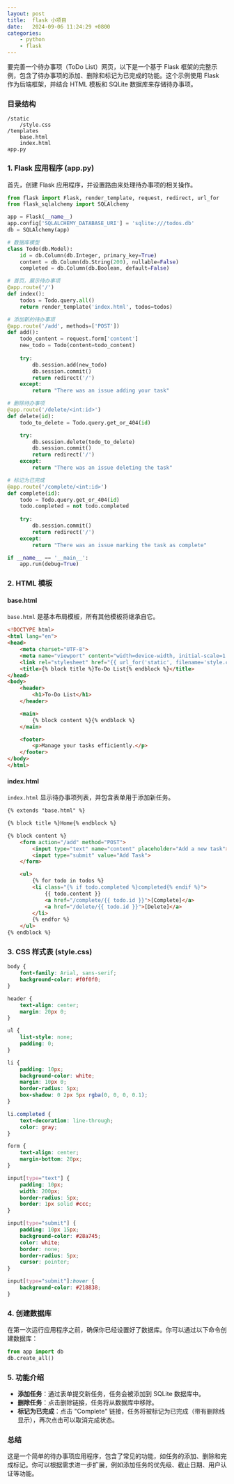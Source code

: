 ```yaml
---
layout: post
title:  flask 小项目
date:   2024-09-06 11:24:29 +0800
categories: 
    - python 
    - flask
---
```


要完善一个待办事项（ToDo List）网页，以下是一个基于 Flask 框架的完整示例，包含了待办事项的添加、删除和标记为已完成的功能。这个示例使用 Flask 作为后端框架，并结合 HTML 模板和 SQLite 数据库来存储待办事项。

### 目录结构

```
/static
    /style.css
/templates
    base.html
    index.html
app.py
```

### 1. **Flask 应用程序 (app.py)**

首先，创建 Flask 应用程序，并设置路由来处理待办事项的相关操作。

```python
from flask import Flask, render_template, request, redirect, url_for
from flask_sqlalchemy import SQLAlchemy

app = Flask(__name__)
app.config['SQLALCHEMY_DATABASE_URI'] = 'sqlite:///todos.db'
db = SQLAlchemy(app)

# 数据库模型
class Todo(db.Model):
    id = db.Column(db.Integer, primary_key=True)
    content = db.Column(db.String(200), nullable=False)
    completed = db.Column(db.Boolean, default=False)

# 首页，展示待办事项
@app.route('/')
def index():
    todos = Todo.query.all()
    return render_template('index.html', todos=todos)

# 添加新的待办事项
@app.route('/add', methods=['POST'])
def add():
    todo_content = request.form['content']
    new_todo = Todo(content=todo_content)
    
    try:
        db.session.add(new_todo)
        db.session.commit()
        return redirect('/')
    except:
        return "There was an issue adding your task"

# 删除待办事项
@app.route('/delete/<int:id>')
def delete(id):
    todo_to_delete = Todo.query.get_or_404(id)

    try:
        db.session.delete(todo_to_delete)
        db.session.commit()
        return redirect('/')
    except:
        return "There was an issue deleting the task"

# 标记为已完成
@app.route('/complete/<int:id>')
def complete(id):
    todo = Todo.query.get_or_404(id)
    todo.completed = not todo.completed
    
    try:
        db.session.commit()
        return redirect('/')
    except:
        return "There was an issue marking the task as complete"

if __name__ == '__main__':
    app.run(debug=True)
```

### 2. **HTML 模板**

#### **base.html**
`base.html` 是基本布局模板，所有其他模板将继承自它。

```html
<!DOCTYPE html>
<html lang="en">
<head>
    <meta charset="UTF-8">
    <meta name="viewport" content="width=device-width, initial-scale=1.0">
    <link rel="stylesheet" href="{{ url_for('static', filename='style.css') }}">
    <title>{% block title %}To-Do List{% endblock %}</title>
</head>
<body>
    <header>
        <h1>To-Do List</h1>
    </header>

    <main>
        {% block content %}{% endblock %}
    </main>

    <footer>
        <p>Manage your tasks efficiently.</p>
    </footer>
</body>
</html>
```

#### **index.html**
`index.html` 显示待办事项列表，并包含表单用于添加新任务。

```html
{% extends "base.html" %}

{% block title %}Home{% endblock %}

{% block content %}
    <form action="/add" method="POST">
        <input type="text" name="content" placeholder="Add a new task">
        <input type="submit" value="Add Task">
    </form>

    <ul>
        {% for todo in todos %}
        <li class="{% if todo.completed %}completed{% endif %}">
            {{ todo.content }}
            <a href="/complete/{{ todo.id }}">[Complete]</a>
            <a href="/delete/{{ todo.id }}">[Delete]</a>
        </li>
        {% endfor %}
    </ul>
{% endblock %}
```

### 3. **CSS 样式表 (style.css)**

```css
body {
    font-family: Arial, sans-serif;
    background-color: #f0f0f0;
}

header {
    text-align: center;
    margin: 20px 0;
}

ul {
    list-style: none;
    padding: 0;
}

li {
    padding: 10px;
    background-color: white;
    margin: 10px 0;
    border-radius: 5px;
    box-shadow: 0 2px 5px rgba(0, 0, 0, 0.1);
}

li.completed {
    text-decoration: line-through;
    color: gray;
}

form {
    text-align: center;
    margin-bottom: 20px;
}

input[type="text"] {
    padding: 10px;
    width: 200px;
    border-radius: 5px;
    border: 1px solid #ccc;
}

input[type="submit"] {
    padding: 10px 15px;
    background-color: #28a745;
    color: white;
    border: none;
    border-radius: 5px;
    cursor: pointer;
}

input[type="submit"]:hover {
    background-color: #218838;
}
```

### 4. **创建数据库**

在第一次运行应用程序之前，确保你已经设置好了数据库。你可以通过以下命令创建数据库：

```python
from app import db
db.create_all()
```

### 5. **功能介绍**
- **添加任务**：通过表单提交新任务，任务会被添加到 SQLite 数据库中。
- **删除任务**：点击删除链接，任务将从数据库中移除。
- **标记为已完成**：点击 "Complete" 链接，任务将被标记为已完成（带有删除线显示），再次点击可以取消完成状态。

### 总结

这是一个简单的待办事项应用程序，包含了常见的功能，如任务的添加、删除和完成标记。你可以根据需求进一步扩展，例如添加任务的优先级、截止日期、用户认证等功能。